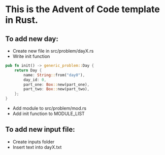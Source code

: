 # This is the Advent of Code template in Rust.

## To add new day:

- Create new file in src/problem/dayX.rs
- Write init function

```rust
pub fn init() -> generic_problem::Day {
    return Day {
        name: String::from("day0"),
        day_id: 0,
        part_one: Box::new(part_one),
        part_two: Box::new(part_two),
    };
}
```

- Add module to src/problem/mod.rs
- Add init function to MODULE_LIST

## To add new input file:

- Create inputs folder
- Insert text into dayX.txt
